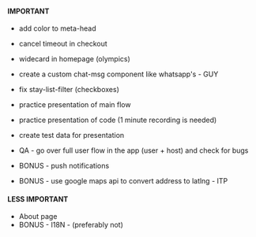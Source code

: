#### IMPORTANT

- add color to meta-head
- cancel timeout in checkout
- widecard in homepage (olympics)
- create a custom chat-msg component like whatsapp's - GUY
- fix stay-list-filter (checkboxes)
- practice presentation of main flow
- practice presentation of code (1 minute recording is needed)
- create test data for presentation
- QA - go over full user flow in the app (user + host) and check for bugs

- BONUS - push notifications
- BONUS - use google maps api to convert address to latlng - ITP

#### LESS IMPORTANT

- About page
- BONUS - I18N - (preferably not)
